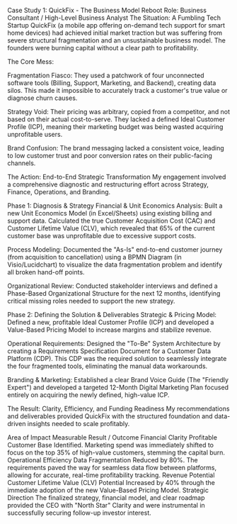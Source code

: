 Case Study 1: QuickFix - The Business Model Reboot
Role: Business Consultant / High-Level Business Analyst
The Situation: A Fumbling Tech Startup
QuickFix (a mobile app offering on-demand tech support for smart home devices) had achieved initial market traction but was suffering from severe structural fragmentation and an unsustainable business model. The founders were burning capital without a clear path to profitability.

The Core Mess:

Fragmentation Fiasco: They used a patchwork of four unconnected software tools (Billing, Support, Marketing, and Backend), creating data silos. This made it impossible to accurately track a customer's true value or diagnose churn causes.

Strategy Void: Their pricing was arbitrary, copied from a competitor, and not based on their actual cost-to-serve. They lacked a defined Ideal Customer Profile (ICP), meaning their marketing budget was being wasted acquiring unprofitable users.

Brand Confusion: The brand messaging lacked a consistent voice, leading to low customer trust and poor conversion rates on their public-facing channels.

The Action: End-to-End Strategic Transformation
My engagement involved a comprehensive diagnostic and restructuring effort across Strategy, Finance, Operations, and Branding.

Phase 1: Diagnosis & Strategy
Financial & Unit Economics Analysis: Built a new Unit Economics Model (in Excel/Sheets) using existing billing and support data. Calculated the true Customer Acquisition Cost (CAC) and Customer Lifetime Value (CLV), which revealed that 65% of the current customer base was unprofitable due to excessive support costs.

Process Modeling: Documented the "As-Is" end-to-end customer journey (from acquisition to cancellation) using a BPMN Diagram (in Visio/Lucidchart) to visualize the data fragmentation problem and identify all broken hand-off points.

Organizational Review: Conducted stakeholder interviews and defined a Phase-Based Organizational Structure for the next 12 months, identifying critical missing roles needed to support the new strategy.

Phase 2: Defining the Solution & Deliverables
Strategic & Pricing Model: Defined a new, profitable Ideal Customer Profile (ICP) and developed a Value-Based Pricing Model to increase margins and stabilize revenue.

Operational Requirements: Designed the "To-Be" System Architecture by creating a Requirements Specification Document for a Customer Data Platform (CDP). This CDP was the required solution to seamlessly integrate the four fragmented tools, eliminating the manual data workarounds.

Branding & Marketing: Established a clear Brand Voice Guide (The "Friendly Expert") and developed a targeted 12-Month Digital Marketing Plan focused entirely on acquiring the newly defined, high-value ICP.

The Result: Clarity, Efficiency, and Funding Readiness
My recommendations and deliverables provided QuickFix with the structured foundation and data-driven insights needed to scale profitably.

Area of Impact	Measurable Result / Outcome
Financial Clarity	Profitable Customer Base Identified. Marketing spend was immediately shifted to focus on the top 35% of high-value customers, stemming the capital burn.
Operational Efficiency	Data Fragmentation Reduced by 80%. The requirements paved the way for seamless data flow between platforms, allowing for accurate, real-time profitability tracking.
Revenue Potential	Customer Lifetime Value (CLV) Potential Increased by 40% through the immediate adoption of the new Value-Based Pricing Model.
Strategic Direction	The finalized strategy, financial model, and clear roadmap provided the CEO with "North Star" Clarity and were instrumental in successfully securing follow-up investor interest.